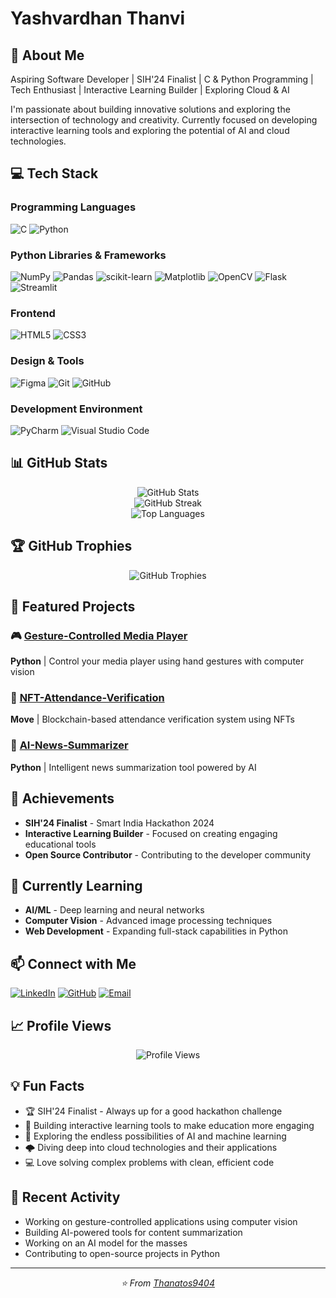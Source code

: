 # Yashvardhan Thanvi

## 🚀 About Me
Aspiring Software Developer | SIH'24 Finalist | C & Python Programming | Tech Enthusiast | Interactive Learning Builder | Exploring Cloud & AI

I'm passionate about building innovative solutions and exploring the intersection of technology and creativity. Currently focused on developing interactive learning tools and exploring the potential of AI and cloud technologies.

## 💻 Tech Stack

### Programming Languages
![C](https://img.shields.io/badge/c-%2300599C.svg?style=for-the-badge&logo=c&logoColor=white)
![Python](https://img.shields.io/badge/python-3670A0?style=for-the-badge&logo=python&logoColor=ffdd54)

### Python Libraries & Frameworks
![NumPy](https://img.shields.io/badge/numpy-%23013243.svg?style=for-the-badge&logo=numpy&logoColor=white)
![Pandas](https://img.shields.io/badge/pandas-%23150458.svg?style=for-the-badge&logo=pandas&logoColor=white)
![scikit-learn](https://img.shields.io/badge/scikit--learn-%23F7931E.svg?style=for-the-badge&logo=scikit-learn&logoColor=white)
![Matplotlib](https://img.shields.io/badge/Matplotlib-%23ffffff.svg?style=for-the-badge&logo=Matplotlib&logoColor=black)
![OpenCV](https://img.shields.io/badge/opencv-%23white.svg?style=for-the-badge&logo=opencv&logoColor=white)
![Flask](https://img.shields.io/badge/flask-%23000.svg?style=for-the-badge&logo=flask&logoColor=white)
![Streamlit](https://img.shields.io/badge/Streamlit-%23FE4B4B.svg?style=for-the-badge&logo=streamlit&logoColor=white)

### Frontend
![HTML5](https://img.shields.io/badge/html5-%23E34F26.svg?style=for-the-badge&logo=html5&logoColor=white)
![CSS3](https://img.shields.io/badge/css3-%231572B6.svg?style=for-the-badge&logo=css3&logoColor=white)

### Design & Tools
![Figma](https://img.shields.io/badge/figma-%23F24E1E.svg?style=for-the-badge&logo=figma&logoColor=white)
![Git](https://img.shields.io/badge/git-%23F05033.svg?style=for-the-badge&logo=git&logoColor=white)
![GitHub](https://img.shields.io/badge/github-%23121011.svg?style=for-the-badge&logo=github&logoColor=white)

### Development Environment
![PyCharm](https://img.shields.io/badge/pycharm-143?style=for-the-badge&logo=pycharm&logoColor=black&color=black&labelColor=green)
![Visual Studio Code](https://img.shields.io/badge/Visual%20Studio%20Code-0078d7.svg?style=for-the-badge&logo=visual-studio-code&logoColor=white)

## 📊 GitHub Stats

<div align="center">
  <img src="https://github-readme-stats.vercel.app/api?username=Thanatos9404&theme=dark&hide_border=false&include_all_commits=true&count_private=true" alt="GitHub Stats" />
</div>

<div align="center">
  <img src="https://github-readme-streak-stats.herokuapp.com/?user=Thanatos9404&theme=dark&hide_border=false" alt="GitHub Streak" />
</div>

<div align="center">
  <img src="https://github-readme-stats.vercel.app/api/top-langs/?username=Thanatos9404&theme=dark&hide_border=false&include_all_commits=true&count_private=true&layout=compact" alt="Top Languages" />
</div>

## 🏆 GitHub Trophies
<div align="center">
  <img src="https://github-profile-trophy.vercel.app/?username=Thanatos9404&theme=darkhub&no-frame=false&no-bg=false&margin-w=4" alt="GitHub Trophies" />
</div>

## 🌟 Featured Projects

### 🎮 [Gesture-Controlled Media Player](https://github.com/Thanatos9404/Gesture-Controlled-Media-Player)
**Python** | Control your media player using hand gestures with computer vision

### 🎫 [NFT-Attendance-Verification](https://github.com/Thanatos9404/NFT-Attendance-Verification)
**Move** | Blockchain-based attendance verification system using NFTs

### 📰 [AI-News-Summarizer](https://github.com/Thanatos9404/AI-News-Summarizer)
**Python** | Intelligent news summarization tool powered by AI

## 🏅 Achievements
- **SIH'24 Finalist** - Smart India Hackathon 2024
- **Interactive Learning Builder** - Focused on creating engaging educational tools
- **Open Source Contributor** - Contributing to the developer community

## 🌱 Currently Learning
- **AI/ML** - Deep learning and neural networks
- **Computer Vision** - Advanced image processing techniques
- **Web Development** - Expanding full-stack capabilities in Python

## 📫 Connect with Me

[![LinkedIn](https://img.shields.io/badge/LinkedIn-%230077B5.svg?style=for-the-badge&logo=linkedin&logoColor=white)](https://www.linkedin.com/in/yashvardhan-thanvi-2a3a661a8/)
[![GitHub](https://img.shields.io/badge/GitHub-%23121011.svg?style=for-the-badge&logo=github&logoColor=white)](https://github.com/Thanatos9404)
[![Email](https://img.shields.io/badge/Email-D14836?style=for-the-badge&logo=gmail&logoColor=white)](mailto:yashvt9404@gmail.com)

## 📈 Profile Views
<div align="center">
  <img src="https://komarev.com/ghpvc/?username=Thanatos9404&color=blueviolet&style=for-the-badge" alt="Profile Views" />
</div>

## 💡 Fun Facts
- 🏆 SIH'24 Finalist - Always up for a good hackathon challenge
- 🎯 Building interactive learning tools to make education more engaging
- 🤖 Exploring the endless possibilities of AI and machine learning
- 🌩️ Diving deep into cloud technologies and their applications
- 💻 Love solving complex problems with clean, efficient code

## 🚀 Recent Activity
- Working on gesture-controlled applications using computer vision
- Building AI-powered tools for content summarization
- Working on an AI model for the masses
- Contributing to open-source projects in Python

---

<div align="center">
  <i>⭐️ From <a href="https://github.com/Thanatos9404">Thanatos9404</a></i>
</div>
